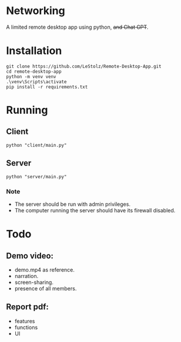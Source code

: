 # Networking

A limited remote desktop app using python, ~~and Chat GPT~~.

# Installation

```console
git clone https://github.com/LeStolz/Remote-Desktop-App.git
cd remote-desktop-app
python -m venv venv
.\venv\Scripts\activate
pip install -r requirements.txt
```

# Running

## Client

```console
python "client/main.py"
```

## Server

```console
python "server/main.py"
```

### Note

- The server should be run with admin privileges.
- The computer running the server should have its firewall disabled.

# Todo

## Demo video:

- demo.mp4 as reference.
- narration.
- screen-sharing.
- presence of all members.

## Report pdf:

- features
- functions
- UI
